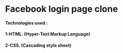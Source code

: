 # Facebook login page clone
#### Technologies used : 
#### 1-HTML. (Hyper-Text Markup Language)
#### 2-CSS. (Cascading style sheet)
